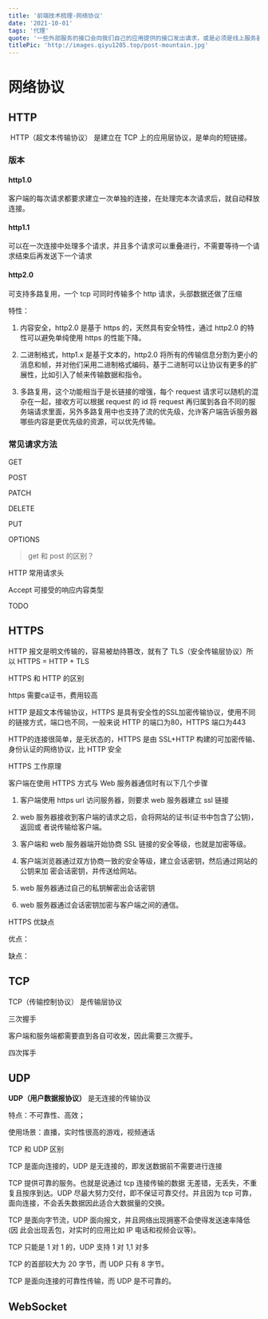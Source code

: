 ```yaml
---
title: '前端技术梳理-网络协议'
date: '2021-10-01'
tags: '代理'
quote: '一些外部服务的接口会向我们自己的应用提供的接口发出请求，或是必须是线上服务器调用比如微信的 `jssdk` ，但是我们开发都是在本地完成...'
titlePic: 'http://images.qiyu1205.top/post-mountain.jpg'
---
```


# 网络协议

## HTTP

 HTTP（超文本传输协议） 是建立在 TCP 上的应用层协议，是单向的短链接。

### 版本

#### http1.0

客户端的每次请求都要求建立一次单独的连接，在处理完本次请求后，就自动释放连接。

#### http1.1

可以在一次连接中处理多个请求，并且多个请求可以重叠进行，不需要等待一个请求结束后再发送下一个请求

#### http2.0

可支持多路复用，一个 tcp 可同时传输多个 http 请求，头部数据还做了压缩

特性： 

1. 内容安全，http2.0 是基于 https 的，天然具有安全特性，通过 http2.0 的特性可以避免单纯使用 https 的性能下降。

2. 二进制格式，http1.x 是基于文本的，http2.0 将所有的传输信息分割为更小的消息和帧，并对他们采用二进制格式编码，基于二进制可以让协议有更多的扩展性，比如引入了帧来传输数据和指令。

3. 多路复用，这个功能相当于是长链接的增强，每个 request 请求可以随机的混杂在一起，接收方可以根据 request 的 id 将 request 再归属到各自不同的服务端请求里面，另外多路复用中也支持了流的优先级，允许客户端告诉服务器哪些内容是更优先级的资源，可以优先传输。

### 常见请求方法

GET

POST

PATCH

DELETE

PUT

OPTIONS

> get 和 post 的区别？

HTTP 常用请求头

Accept 可接受的响应内容类型

TODO

## HTTPS

HTTP 报文是明文传输的，容易被劫持篡改，就有了 TLS（安全传输层协议）所以 HTTPS = HTTP + TLS

HTTPS 和 HTTP 的区别

https 需要ca证书，费用较高

HTTP 是超文本传输协议，HTTPS 是具有安全性的SSL加密传输协议，使用不同的链接方式，端口也不同，一般来说 HTTP 的端口为80，HTTPS 端口为443

HTTP的连接很简单，是无状态的，HTTPS 是由 SSL+HTTP 构建的可加密传输、身份认证的网络协议，比 HTTP 安全

HTTPS 工作原理

客户端在使用 HTTPS 方式与 Web 服务器通信时有以下几个步骤

1. 客户端使用 https url 访问服务器，则要求 web 服务器建立 ssl 链接

2. web 服务器接收到客户端的请求之后，会将网站的证书(证书中包含了公钥)，返回或
   者说传输给客户端。

3. 客户端和 web 服务器端开始协商 SSL 链接的安全等级，也就是加密等级。

4. 客户端浏览器通过双方协商一致的安全等级，建立会话密钥，然后通过网站的公钥来加
   密会话密钥，并传送给网站。

5. web 服务器通过自己的私钥解密出会话密钥

6. web 服务器通过会话密钥加密与客户端之间的通信。

HTTPS 优缺点

优点：

缺点：

## TCP

TCP（传输控制协议） 是传输层协议

三次握手

客户端和服务端都需要直到各自可收发，因此需要三次握手。

四次挥手

## UDP

**UDP（用户数据报协议）** 是无连接的传输协议

特点：不可靠性、高效；

使用场景：直播，实时性很高的游戏，视频通话

TCP 和 UDP 区别

TCP 是面向连接的，UDP 是无连接的，即发送数据前不需要进行连接

TCP 提供可靠的服务。也就是说通过 tcp 连接传输的数据 无差错，无丢失，不重复且按序到达。UDP 尽最大努力交付，即不保证可靠交付。并且因为 tcp 可靠，
面向连接，不会丢失数据因此适合大数据量的交换。

TCP 是面向字节流，UDP 面向报文，并且网络出现拥塞不会使得发送速率降低(因
此会出现丢包，对实时的应用比如 IP 电话和视频会议等)。

TCP 只能是 1 对 1 的，UDP 支持 1 对 1,1 对多

TCP 的首部较大为 20 字节，而 UDP 只有 8 字节。

TCP 是面向连接的可靠性传输，而 UDP 是不可靠的。

## WebSocket
